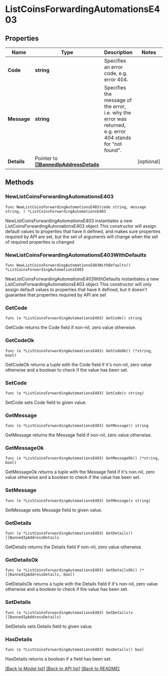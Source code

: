 # ListCoinsForwardingAutomationsE403

## Properties

Name | Type | Description | Notes
------------ | ------------- | ------------- | -------------
**Code** | **string** | Specifies an error code, e.g. error 404. | 
**Message** | **string** | Specifies the message of the error, i.e. why the error was returned, e.g. error 404 stands for “not found”. | 
**Details** | Pointer to [**[]BannedIpAddressDetails**](BannedIpAddressDetails.md) |  | [optional] 

## Methods

### NewListCoinsForwardingAutomationsE403

`func NewListCoinsForwardingAutomationsE403(code string, message string, ) *ListCoinsForwardingAutomationsE403`

NewListCoinsForwardingAutomationsE403 instantiates a new ListCoinsForwardingAutomationsE403 object
This constructor will assign default values to properties that have it defined,
and makes sure properties required by API are set, but the set of arguments
will change when the set of required properties is changed

### NewListCoinsForwardingAutomationsE403WithDefaults

`func NewListCoinsForwardingAutomationsE403WithDefaults() *ListCoinsForwardingAutomationsE403`

NewListCoinsForwardingAutomationsE403WithDefaults instantiates a new ListCoinsForwardingAutomationsE403 object
This constructor will only assign default values to properties that have it defined,
but it doesn't guarantee that properties required by API are set

### GetCode

`func (o *ListCoinsForwardingAutomationsE403) GetCode() string`

GetCode returns the Code field if non-nil, zero value otherwise.

### GetCodeOk

`func (o *ListCoinsForwardingAutomationsE403) GetCodeOk() (*string, bool)`

GetCodeOk returns a tuple with the Code field if it's non-nil, zero value otherwise
and a boolean to check if the value has been set.

### SetCode

`func (o *ListCoinsForwardingAutomationsE403) SetCode(v string)`

SetCode sets Code field to given value.


### GetMessage

`func (o *ListCoinsForwardingAutomationsE403) GetMessage() string`

GetMessage returns the Message field if non-nil, zero value otherwise.

### GetMessageOk

`func (o *ListCoinsForwardingAutomationsE403) GetMessageOk() (*string, bool)`

GetMessageOk returns a tuple with the Message field if it's non-nil, zero value otherwise
and a boolean to check if the value has been set.

### SetMessage

`func (o *ListCoinsForwardingAutomationsE403) SetMessage(v string)`

SetMessage sets Message field to given value.


### GetDetails

`func (o *ListCoinsForwardingAutomationsE403) GetDetails() []BannedIpAddressDetails`

GetDetails returns the Details field if non-nil, zero value otherwise.

### GetDetailsOk

`func (o *ListCoinsForwardingAutomationsE403) GetDetailsOk() (*[]BannedIpAddressDetails, bool)`

GetDetailsOk returns a tuple with the Details field if it's non-nil, zero value otherwise
and a boolean to check if the value has been set.

### SetDetails

`func (o *ListCoinsForwardingAutomationsE403) SetDetails(v []BannedIpAddressDetails)`

SetDetails sets Details field to given value.

### HasDetails

`func (o *ListCoinsForwardingAutomationsE403) HasDetails() bool`

HasDetails returns a boolean if a field has been set.


[[Back to Model list]](../README.md#documentation-for-models) [[Back to API list]](../README.md#documentation-for-api-endpoints) [[Back to README]](../README.md)


